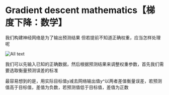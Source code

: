 # Gradient descent mathematics【梯度下降：数学】

我们构建神经网络是为了输出预测结果
但若提前不知道正确权重，应当怎样处理呢

![All text](http://ww1.sinaimg.cn/large/dc05ba18gy1fn2r0skr6aj21pc0uudxu.jpg)

我们可以先输入已知的正确数据，然后根据预测结果来调整权重参数，首先我们需要选取衡量预测误差的标准

最容易想到的是，用实际目标值y减去网络输出值y^以两者差值衡量误差，若预测值高于目标值，差值为负数，若预测值低于目标值，差值为正数